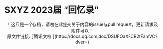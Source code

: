 # SXYZ 2023届 “回忆录”
<div align=center>！这只是一个存档，请勿在此提交关于内容的issue与pull request，更新请求及附件可以！</div>
<div align=center>原文件链接: [`腾讯文档`](https://docs.qq.com/doc/DSUFOaXFCR2tFamVC?dver=)</div>
